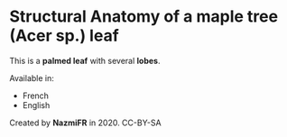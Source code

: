 # Structural Anatomy of a maple tree (Acer sp.) leaf

This is a **palmed leaf** with several **lobes**.

Available in:
- French
- English

Created by **NazmiFR** in 2020. CC-BY-SA

